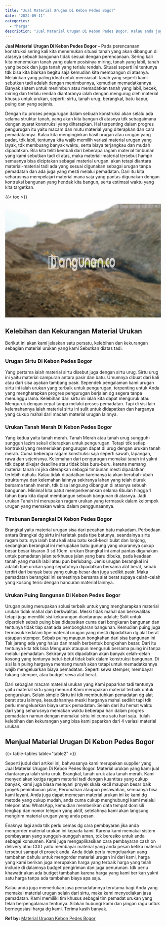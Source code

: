 ```yaml
---
title: "Jual Material Urugan Di Kebon Pedes Bogor"
date: "2024-09-11"
categories: 
  - "harga"
description: "Jual Material Urugan Di Kebon Pedes Bogor. Kalau anda juga memerlukan jasa pemadatannya terutama bagi Anda yang memakai material urugan selain dari sirtu, ma..."
---
```


**Jual Material Urugan Di Kebon Pedes Bogor** – Pada perencanaan konstruksi sering kali kita menemukan situasi tanah yang akan dibangun di atasnya sebuah bangunan tidak sesuai dengan perencanaan. Sering kali kita menemukan tanah yang dalam posisinya miring, tanah yang labil, tanah yang becek dan juga tanah yang terlalu rendah. Situasi seperti ini tentunya tdk bisa kita biarkan begitu saja kemudian kita membangun di atasnya. Melainkan yang paling ideal untuk mensiasati tanah yang seperti kami sebutkan tadi adalah dengan menimbunnya, kemudian memadatkannya. Banyak sistem untuk menimbun atau memadatkan tanah yang labil, becek, miring dan terlalu rendah diantaranya ialah dengan mengurug oleh material khusus untuk urukan, seperti; sirtu, tanah urug, berangkal, batu kapur, puing dan yang sejenis.

Dengan itu proses pengurugan dalam sebuah konstruksi akan selalu ada selama struktur tanah, yang akan kita bangun di atasnya tdk sebagaimana dengan syarat konstruksi yang diharapkan. Hal terpenting dalam progres pengurugan itu yaitu macam dan mutu material yang diterapkan dan cara pemadatannya. Kalau kita menginginkan hasil urugan atau urugan yang padat, tdk labil, tentunya kita wajib memilih variasi material urugan yang layak, tdk membuang banyak waktu, serta biaya terjangkau dan mudah dipadatkan. Bila kita teliti kembali dari beberapa ragam material timbunan yang kami sebutkan tadi di atas, maka material-material tersebut hampir semuanya bisa diciptakan sebagai material urugan. akan tetapi diantara material-material tadi ada yang sesuai digunakan sebagai urugan tanpa pemadatan dan ada juga yang mesti melalui pemadatan. Dari itu kita seharusnya mempelajari material mana saja yang pantas digunakan dengan kontruksi bangunan yang hendak kita bangun, serta estimasi waktu yang kita targetkan.

{{< toc >}}

![Jual Material Urugan Di Kebon Pedes Bogor](/images/jual-urugan-27.png)

## Kelebihan dan Kekurangan Material Urukan

Berikut ini akan kami jelaskan satu persatu, kelebihan dan kekurangan sebagian material urukan yang kami Sebutkan diatas tadi.

### Urugan Sirtu Di Kebon Pedes Bogor

Yang pertama ialah material sirtu disebut juga dengan sirtu urug. Sirtu urug ini yaitu material campuran antara pasir dan batu. Umumnya dibuat dari kali atau dari sisa ayakan tambang pasir. Sependek pengalaman kami urugan sirtu ini ialah urukan yang terbaik untuk pengurugan, terpenting untuk Anda yang mengharapkan progres pengurugan berjalan dg segera tanpa menunggu lama. Kelebihan dari sirtu ini ialah kita dapat menguruk atau Menguruk dengan cepat tanpa melalui proses pemadatan. Tapi di sisi lain kelemahannya ialah material sirtu ini sulit untuk didapatkan dan harganya yang cukup mahal dari macam material urugan lainnya.

### Urukan Tanah Merah Di Kebon Pedes Bogor

Yang kedua yaitu tanah merah. Tanah Merah atau tanah urug sungguh-sungguh lazim sekali diterapkan untuk pengurugan. Tetapi tdk setiap kontruksi yang memerlukan pengurugan dapat di urug dengan urukan tanah merah. Cuma beberapa ragam konstruksi saja seperti sawah, lapangan, rawa dan sejenisnya. Kelemahan dari pengurugan memakai tanah ini yakni tdk dapat dikejar deadline atau tidak bisa buru-buru, karena memang material tanah ini jika diterapkan sebagai timbunan mesti dipadatkan terlebih dahulu. Kalau tidak dipadatkan karenanya ia akan berubah-ubah strukturnya dan kelemahan lainnya sekiranya lahan yang telah diuruk bersama tanah merah, tdk bisa langsung dibangun di atasnya sebuah bangunan. Minimal kita patut memperkenankan selama 6bulan hingga 1 tahun baru kita dapat membangun sebuah bangunan di atasnya. Jadi urukan Tanah ini merupakan ragam urukan yang termasuk dalam kelompok urugan yang memakan waktu dalam penggunaannya.

### Timbunan Berangkal Di Kebon Pedes Bogor

Brangkal yaitu material urugan sisa dari pecahan batu makadam. Perbedaan antara Brangkal dg sirtu ini terletak pada tipe batunya, seandainya sirtu ragam batu nya ialah batu kali atau batu kecil-kecil bulat dan lonjong, sedangkan berangkal ini merupakan batu gunung yang ukurannya cukup besar besar kisaran 3 sd 10cm. urukan Brangkal ini amat pantas digunakan untuk pemadatan jalan terkhusus jalan yang baru dibuka, pada keadaan tanah yang masih labil atau pun berlubang. Jenis urugan berangkal ini adalah tipe urukan yang sepatutnya dipadatkan bersama alat berat, sebab terdiri dari banyak batu yang cukup besar dan juga sedikit pasir. Maka pemadatan berangkal ini semestinya bersama alat berat supaya celah-celah yang kosong terisi dengan hancuran material lainnya.

### Urukan Puing Bangunan Di Kebon Pedes Bogor

Urugan puing merupakan solusi terbaik untuk yang mengharapkan material urukan tidak mahal dan berkwalitas. Meski tidak mahal dan berkwalitas tetapi juga memiliki sisi kekurangan diantaranya adalah; Sulit untuk diperoleh sebab puing bisa didapatkan cuma dari bongkaran bangunan dan tentunya tidak tiap saat ada pembongkaran bangunan. Kemudian puing juga termasuk kedalam tipe material urugan yang mesti dipadatkan dg alat berat ataupun stemper. Sebab puing maupun bongkahan dari sisa bangunan ini Tak jarang ada yang halus dan masih berbentuk bongkahan besar. Dari itu tentunya kita tdk bisa Menguruk ataupun menguruk bersama puing ini tanpa melalui pemadatan. Sekiranya tdk dipadatkan akan banyak celah-celah kosong yang tentunya betul-betul tidak baik dalam konstruksi bangunan. Di sisi lain puing harganya memang murah akan tetapi untuk memadatkannya wajib mengeluarkan biaya pemadatan. Seperti sewa stemper, membayar tukang stemper, atau budget sewa alat berat.

Dari sebagian macam material urukan yang Kami paparkan tadi tentunya yaitu material sirtu yang menurut Kami merupakan material terbaik untuk pengurukan. Selain simple Sirtu ini tdk membutuhkan pemadatan dg alat berat atau lainnya, kesudahannya meski harganya mahal sedikit tapi tdk perlu mengeluarkan biaya untuk pemadatan. Selain dari itu hemat waktu dari yang seharusnya memakan waktu beberapa hari dalam progres pemadatan namun dengan memakai sirtu ini cuma satu hari saja. Itulah kelebihan dan kekurangan yang bisa kami paparkan dari 4 variasi material urukan.

## Menjual Material Urugan Di Kebon Pedes Bogor

{{< table-tables table="table2" >}}

Seperti judul dari artikel ini, bahwasanya kami merupakan supplier yang Jual Material Urugan Di Kebon Pedes Bogor. Material urukan yang kami jual diantaranya ialah sirtu uruk, Brangkal, tanah uruk atau tanah merah. Kami menyediakan ketiga ragam material tadi dengan kuantitas yang cukup banyak, kami juga biasa melayani proyek skala kecil maupun besar baik proyek penimbunan jalan, Perumahan ataupun pesawahan, semuanya bisa kami layani. Anda juga dapat memesan material urukan ini ke kami dg metode yang cukup mudah, anda cuma cukup menghubungi kami melalui telepon atau WhatsApp, kemudian memberikan data tempat domisili lengkap dan nomor telepon yang aktif, setelahnya kami akan langsung mengirim material urugan yang anda pesan.

Enaknya lagi anda tdk perlu cemas dg cara pembayaran jika anda mengorder material urukan ini kepada kami. Karena kami memakai sistem pembayaran yang sungguh-sungguh aman, tdk beresiko untuk anda sebagai konsumen. Kami juga mengaplikasikan cara pembayaran cash on delivery atau COD yaitu membayar material yang anda pesan ketika material tersebut sampai di proyek anda. Anda tidak perlu mengeluarkan uang tambahan dahulu untuk mengorder material urugan ini dari kami, harga yang kami berikan juga merupakan harga yang terbaik harga yang telah include di dalamnya budget pengiriman dan juga penurunan. tdk perlu khawatir akan ada budget tambahan karena harga yang kami berikan yakni satu harga tanpa ada tambahan biaya apa saja.

Kalau anda juga memerlukan jasa pemadatannya terutama bagi Anda yang memakai material urugan selain dari sirtu, maka kami menyediakan jasa pemadatan. Kami memiliki tim khusus sebagai tim pemadat urukan yang telah berpengalaman tentunya. Silakan hubungi kami dan jangan ragu untuk bernegosiasi harga dg kami. Terima kasih banyak.

**Ref by:** [Material Urugan Kebon Pedes Bogor](https://id.wikipedia.org/wiki/Material)
